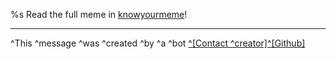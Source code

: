 %s
Read the full meme in [knowyourmeme](%s)! 
****
^This ^message ^was ^created ^by ^a ^bot [^[Contact ^creator]](http://np.reddit.com/message/compose/?to=&amp;amp;subject=)[^[Github]](https://github.com/)